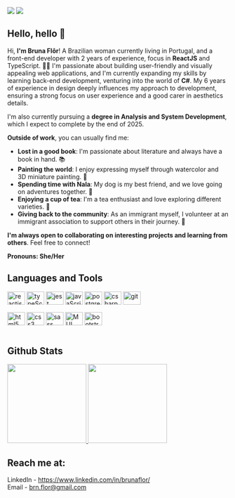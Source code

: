 <a target="_blank" href="https://www.linkedin.com/in/brunaflor/"><img src="https://img.shields.io/badge/LinkedIn-0077B5?style=for-the-badge&logo=linkedin&logoColor=white" /></a>
<a target="_blank" href="mailto:brn.flor@gmail.com"><img src="https://img.shields.io/badge/Gmail-D14836?style=for-the-badge&logo=gmail&logoColor=white" /></a>

## Hello, hello 🖖

Hi, **I'm Bruna Flôr**! A Brazilian woman currently living in Portugal, and a front-end developer with 2 years of experience, focus in **ReactJS** and TypeScript. 👩‍💻 I'm passionate about building user-friendly and visually appealing web applications, and I'm currently expanding my skills by learning back-end development, venturing into the world of **C#**. My 6 years of experience in design deeply influences my approach to development, ensuring a strong focus on user experience and a good carer in aesthetics details.

I'm also currently pursuing a **degree in Analysis and System Development**, which I expect to complete by the end of 2025.

**Outside of work**, you can usually find me:

- **Lost in a good book**: I'm passionate about literature and always have a book in hand. 📚
- **Painting the world**: I enjoy expressing myself through watercolor and 3D miniature painting. 🎨
- **Spending time with Nala**: My dog is my best friend, and we love going on adventures together. 🐶
- **Enjoying a cup of tea**: I'm a tea enthusiast and love exploring different varieties. 🍵
- **Giving back to the community**: As an immigrant myself, I volunteer at an immigrant association to support others in their journey. 🤝

**I'm always open to collaborating on interesting projects and learning from others**. Feel free to connect!

**Pronouns: She/Her**

## Languages and Tools
<div style="display:inline_block">
  <img alt="reactjs logo" align="center" height="30" width="40" src="https://cdn.jsdelivr.net/gh/devicons/devicon/icons/react/react-original.svg" />
  <img alt="typeScript logo" align="center" height="30" width="40" src="https://cdn.jsdelivr.net/gh/devicons/devicon/icons/typescript/typescript-plain.svg" />
  <img alt="jest logo" align="center" height="30" width="40"  src="https://cdn.jsdelivr.net/gh/devicons/devicon/icons/jest/jest-plain.svg" />
  <img alt="javaScript logo" align="center" height="30" width="40" src="https://cdn.jsdelivr.net/gh/devicons/devicon/icons/javascript/javascript-plain.svg" />
  <img alt="postgreSQL" align="center" height="30" width="40" src="https://cdn.jsdelivr.net/gh/devicons/devicon@latest/icons/postgresql/postgresql-original.svg" />
  <img alt="csharp" align="center" height="30" width="40" src="https://cdn.jsdelivr.net/gh/devicons/devicon@latest/icons/csharp/csharp-plain.svg" />
  <img alt="git" align="center" height="30" width="40" src="https://cdn.jsdelivr.net/gh/devicons/devicon@latest/icons/git/git-original.svg" />
</div>
<br/>
<div style="display:inline_block">
  <img alt="html5 logo" align="center" height="30" width="40" src="https://cdn.jsdelivr.net/gh/devicons/devicon/icons/html5/html5-plain.svg" />
  <img alt="css3 logo" align="center" height="30" width="40" src="https://cdn.jsdelivr.net/gh/devicons/devicon/icons/css3/css3-plain.svg" />
  <img alt="sass logo" align="center" height="30" width="40" src="https://cdn.jsdelivr.net/gh/devicons/devicon/icons/sass/sass-original.svg" />
  <img alt="MUI logo" align="center" height="30" width="40" src="https://cdn.jsdelivr.net/gh/devicons/devicon@latest/icons/materialui/materialui-original.svg" />
  <img alt="bootstrap logo" align="center" height="30" width="40" src="https://cdn.jsdelivr.net/gh/devicons/devicon/icons/bootstrap/bootstrap-plain.svg" />
</div>
<br/>

## Github Stats
<div>
<a href="https://github.com/bruflor"><img height="180em" src="https://github-readme-stats.vercel.app/api?username=bruflor&show_icons=true&theme=vue-dark" />
<img height="180em" src="https://github-readme-stats.vercel.app/api/top-langs/?username=bruflor&layout=compact&theme=vue-dark" /></a>
</div>

## Reach me at:
LinkedIn - <a target="_blank" href="https://www.linkedin.com/in/brunaflor/">https://www.linkedin.com/in/brunaflor/</a>
<br/>
Email - <a target="_blank" href="mailto:brn.flor@gmail.com">brn.flor@gmail.com</a>
